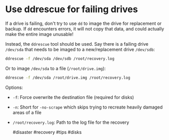 # Use ddrescue for failing drives

If a drive is failing, don't try to use `dd` to image the drive for replacement or backup. If `dd` encounters
errors, it will not copy that data, and could actually make the entire image unusable!

Instead, the `ddrescue` tool should be used. Say there is a failing drive `/dev/sda` that needs to be imaged
to a new/replacement drive `/dev/sdb`:
```bash
ddrescue -f /dev/sda /dev/sdb /root/recovery.log
```

Or to image `/dev/sda` to a file (`/root/drive.img`):
```bash
ddrescue -f /dev/sda /root/drive.img /root/recovery.log
```


Options:
* `-f`: Force overwrite the destination file (required for disks)
* `-n`: Short for `-no-scrape` which skips trying to recreate heavily damaged areas of a file
* `/root/recovery.log`: Path to the log file for the recovery

    #disaster #recovery #tips #disks
